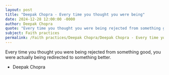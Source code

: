 ```yaml
---
layout: post
title: "Deepak Chopra - Every time you thought you were being"
date: 2024-12-28 12:00:00 -0000
author: Deepak Chopra
quote: "Every time you thought you were being rejected from something good, you were actually being redirected to something better."
subject: Faith practices
permalink: /Faith practices/Deepak Chopra/Deepak Chopra - Every time you thought you were being
---
```


Every time you thought you were being rejected from something good, you were actually being redirected to something better.

- Deepak Chopra
